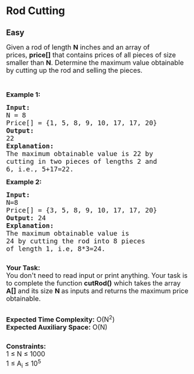 # Rod Cutting
##  Easy 
<div class="problem-statement">
                <p></p><p><span style="font-size:18px">Given a rod of length <strong>N</strong> inches and an array of prices,&nbsp;<strong>price[]</strong> that contains prices of all pieces of size smaller than <strong>N</strong>. Determine the maximum value obtainable by cutting up the rod and selling the pieces.</span></p>

<p>&nbsp;</p>

<p><span style="font-size:18px"><strong>Example 1:</strong></span></p>

<pre><span style="font-size:18px"><strong>Input:</strong>
N = 8
Price[] = {1, 5, 8, 9, 10, 17, 17, 20}
<strong>Output:</strong>
22</span>
<strong><span style="font-size:18px">Explanation:
</span></strong><span style="font-size:18px">The maximum obtainable value is 22 by
cutting in two pieces of lengths 2 and 
6, i.e., 5+17=22.</span>
</pre>

<p><strong><span style="font-size:18px">Example 2:</span></strong></p>

<pre><span style="font-size:18px"><strong>Input:</strong>
N=8
Price[] = {3, 5, 8, 9, 10, 17, 17, 20}
<strong>Output:</strong> 24
<strong>Explanation: </strong>
The maximum obtainable value is 
24 by cutting the rod into 8 pieces 
of length 1, i.e, 8*3=24. </span></pre>

<p><br>
<span style="font-size:18px"><strong>Your Task:&nbsp;&nbsp;</strong><br>
You don't need to read input or print anything. Your task is to complete the function <strong>cutRod()</strong>&nbsp;which takes the array <strong>A[]</strong> and its size <strong>N</strong><strong> </strong>as inputs and returns the maximum price obtainable.</span></p>

<p><br>
<span style="font-size:18px"><strong>Expected Time Complexity:</strong> O(N<sup>2</sup>)<br>
<strong>Expected Auxiliary Space:</strong> O(N)</span></p>

<p><br>
<span style="font-size:18px"><strong>Constraints:</strong><br>
1 ≤ N ≤ 1000<br>
1 ≤ A<sub>i</sub> ≤ 10<sup>5</sup></span></p>
 <p></p>
            </div>